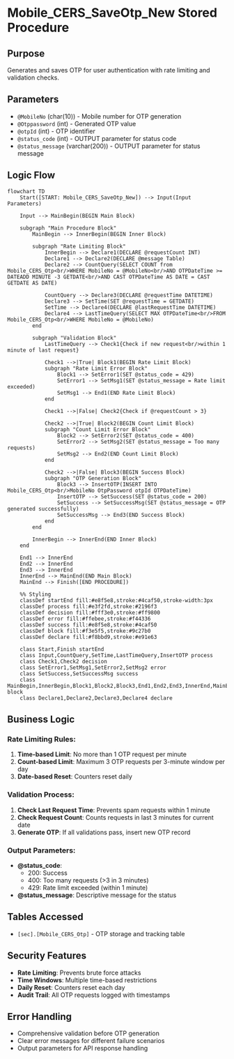 # Mobile_CERS_SaveOtp_New Stored Procedure

## Purpose
Generates and saves OTP for user authentication with rate limiting and validation checks.

## Parameters
- `@MobileNo` (char(10)) - Mobile number for OTP generation
- `@Otppassword` (int) - Generated OTP value
- `@otpId` (int) - OTP identifier
- `@status_code` (int) - OUTPUT parameter for status code
- `@status_message` (varchar(200)) - OUTPUT parameter for status message

## Logic Flow

```mermaid
flowchart TD
    Start([START: Mobile_CERS_SaveOtp_New]) --> Input(Input Parameters)
    
    Input --> MainBegin(BEGIN Main Block)
    
    subgraph "Main Procedure Block"
        MainBegin --> InnerBegin(BEGIN Inner Block)
        
        subgraph "Rate Limiting Block"
            InnerBegin --> Declare1(DECLARE @requestCount INT)
            Declare1 --> Declare2(DECLARE @message Table)
            Declare2 --> CountQuery(SELECT COUNT from Mobile_CERS_Otp<br/>WHERE MobileNo = @MobileNo<br/>AND OTPDateTime >= DATEADD MINUTE -3 GETDATE<br/>AND CAST OTPDateTime AS DATE = CAST GETDATE AS DATE)
            
            CountQuery --> Declare3(DECLARE @requestTime DATETIME)
            Declare3 --> SetTime(SET @requestTime = GETDATE)
            SetTime --> Declare4(DECLARE @lastRequestTime DATETIME)
            Declare4 --> LastTimeQuery(SELECT MAX OTPDateTime<br/>FROM Mobile_CERS_Otp<br/>WHERE MobileNo = @MobileNo)
        end
        
        subgraph "Validation Block"
            LastTimeQuery --> Check1{Check if new request<br/>within 1 minute of last request}
            
            Check1 -->|True| Block1(BEGIN Rate Limit Block)
            subgraph "Rate Limit Error Block"
                Block1 --> SetError1(SET @status_code = 429)
                SetError1 --> SetMsg1(SET @status_message = Rate limit exceeded)
                SetMsg1 --> End1(END Rate Limit Block)
            end
            
            Check1 -->|False| Check2{Check if @requestCount > 3}
            
            Check2 -->|True| Block2(BEGIN Count Limit Block)
            subgraph "Count Limit Error Block"
                Block2 --> SetError2(SET @status_code = 400)
                SetError2 --> SetMsg2(SET @status_message = Too many requests)
                SetMsg2 --> End2(END Count Limit Block)
            end
            
            Check2 -->|False| Block3(BEGIN Success Block)
            subgraph "OTP Generation Block"
                Block3 --> InsertOTP(INSERT INTO Mobile_CERS_Otp<br/>MobileNo OtpPassword otpId OTPDateTime)
                InsertOTP --> SetSuccess(SET @status_code = 200)
                SetSuccess --> SetSuccessMsg(SET @status_message = OTP generated successfully)
                SetSuccessMsg --> End3(END Success Block)
            end
        end
        
        InnerBegin --> InnerEnd(END Inner Block)
    end
    
    End1 --> InnerEnd
    End2 --> InnerEnd
    End3 --> InnerEnd
    InnerEnd --> MainEnd(END Main Block)
    MainEnd --> Finish([END PROCEDURE])

    %% Styling
    classDef startEnd fill:#e8f5e8,stroke:#4caf50,stroke-width:3px
    classDef process fill:#e3f2fd,stroke:#2196f3
    classDef decision fill:#fff3e0,stroke:#ff9800
    classDef error fill:#ffebee,stroke:#f44336
    classDef success fill:#e8f5e8,stroke:#4caf50
    classDef block fill:#f3e5f5,stroke:#9c27b0
    classDef declare fill:#f8bbd9,stroke:#e91e63
    
    class Start,Finish startEnd
    class Input,CountQuery,SetTime,LastTimeQuery,InsertOTP process
    class Check1,Check2 decision
    class SetError1,SetMsg1,SetError2,SetMsg2 error
    class SetSuccess,SetSuccessMsg success
    class MainBegin,InnerBegin,Block1,Block2,Block3,End1,End2,End3,InnerEnd,MainEnd block
    class Declare1,Declare2,Declare3,Declare4 declare
```

## Business Logic

### Rate Limiting Rules:
1. **Time-based Limit**: No more than 1 OTP request per minute
2. **Count-based Limit**: Maximum 3 OTP requests per 3-minute window per day
3. **Date-based Reset**: Counters reset daily

### Validation Process:
1. **Check Last Request Time**: Prevents spam requests within 1 minute
2. **Check Request Count**: Counts requests in last 3 minutes for current date
3. **Generate OTP**: If all validations pass, insert new OTP record

### Output Parameters:
- **@status_code**: 
  - 200: Success
  - 400: Too many requests (>3 in 3 minutes)
  - 429: Rate limit exceeded (within 1 minute)
- **@status_message**: Descriptive message for the status

## Tables Accessed
- `[sec].[Mobile_CERS_Otp]` - OTP storage and tracking table

## Security Features
- **Rate Limiting**: Prevents brute force attacks
- **Time Windows**: Multiple time-based restrictions
- **Daily Reset**: Counters reset each day
- **Audit Trail**: All OTP requests logged with timestamps

## Error Handling
- Comprehensive validation before OTP generation
- Clear error messages for different failure scenarios
- Output parameters for API response handling
